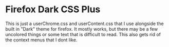 # Firefox Dark CSS Plus
This is just a userChrome.css and userContent.css that I use alongside the built in "Dark" theme for firefox. It mostly works, but there may be a few uncolored things or some text that is difficult to read. This also gets rid of the context menus that I dont like.
